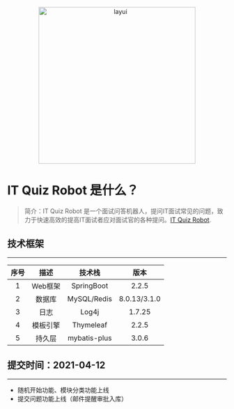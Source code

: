 
<p align="center">
  <a href="http://www.layui.com">
    <img src="https://static01.imgkr.com/temp/67505bc885a24fbd910bdab7f8d9a2ad.jpg" alt="layui" width="360">
  </a>
</p>

# IT Quiz Robot 是什么？
>简介：IT Quiz Robot 是一个面试问答机器人，提问IT面试常见的问题，致力于快速高效的提高IT面试者应对面试官的各种提问。[IT Quiz Robot](http://139.196.79.161/index).


## 技术框架
***********
|序号     | 描述       |  技术栈         | 版本  |
| :----: | :-----:     | :----:         |:----: |
| 1      | Web框架     |   SpringBoot   | 2.2.5   |
| 2      |  数据库     |   MySQL/Redis   | 8.0.13/3.1.0   |
| 3      | 日志        |   Log4j          | 1.7.25 |
| 4      | 模板引擎    |   Thymeleaf     |2.2.5
| 5      | 持久层      |  mybatis-plus   | 3.0.6    |

## 提交时间：2021-04-12
***********
* 随机开始功能、模块分类功能上线
* 提交问题功能上线（邮件提醒审批入库）


